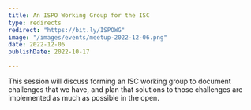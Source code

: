 ```yaml
---
title: An ISPO Working Group for the ISC
type: redirects
redirect: "https://bit.ly/ISPOWG"
image: "/images/events/meetup-2022-12-06.png"
date: 2022-12-06
publishDate: 2022-10-17

---
```


This session will discuss forming an ISC working group to document challenges that we have, and plan that solutions to those challenges are implemented as much as possible in the open.
